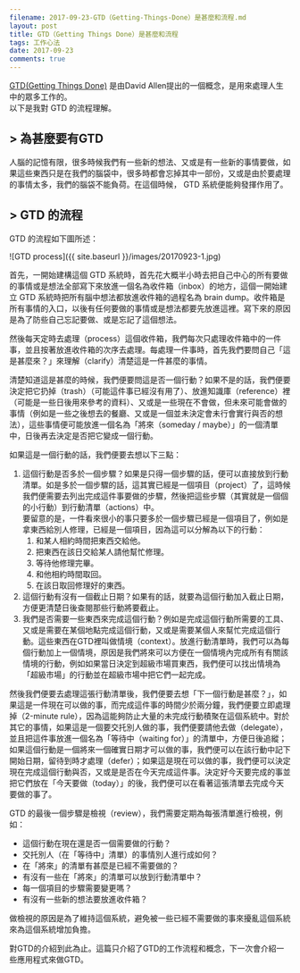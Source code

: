 ```yaml
---
filename: 2017-09-23-GTD（Getting-Things-Done）是甚麼和流程.md
layout: post
title: GTD（Getting Things Done）是甚麼和流程
tags: 工作心法
date: 2017-09-23
comments: true
---
```


[GTD(Getting Things Done)](http://gettingthingsdone.com) 是由David Allen提出的一個概念，是用來處理人生中的眾多工作的。  
以下是我對 GTD 的流程理解。

## > 為甚麼要有GTD

人腦的記憶有限，很多時候我們有一些新的想法、又或是有一些新的事情要做，如果這些東西只是在我們的腦袋中，很多時都會忘掉其中一部份，又或是由於要處理的事情太多，我們的腦袋不能負荷。在這個時候， GTD 系統便能夠發揮作用了。

## > GTD 的流程

GTD 的流程如下圖所述：

![GTD process]({{ site.baseurl }}/images/20170923-1.jpg)

首先，一開始建構這個 GTD 系統時，首先花大概半小時去把自己中心的所有要做的事情或是想法全部寫下來放進一個名為收件箱（inbox）的地方，這個一開始建立 GTD 系統時把所有腦中想法都放進收件箱的過程名為 brain dump。收件箱是所有事情的入口，以後有任何要做的事情或是想法都要先放進這裡。寫下來的原因是為了防些自己忘記要做、或是忘記了這個想法。

然後每天定時去處理（process）這個收件箱，我們每次只處理收件箱中的一件事，並且按著放進收件箱的次序去處理。每處理一件事時，首先我們要問自己「這是甚麼來？」來理解（clarify）清楚這是一件甚麼的事情。

清楚知道這是甚麼的時候，我們便要問這是否一個行動？如果不是的話，我們便要決定把它扔掉（trash）（可能這件事已經沒有用了）、放進知識庫（reference）裡（可能是一些日後用來參考的資料）、又或是一些現在不會做，但未來可能會做的事情（例如是一些之後想去的餐廳、又或是一個並未決定會未行會實行與否的想法），這些事情便可能放進一個名為「將來（someday / maybe）」的一個清單中，日後再去決定是否把它變成一個行動。

如果這是一個行動的話，我們便要去想以下三點：

1. 這個行動是否多於一個步驟？如果是只得一個步驟的話，便可以直接放到行動清單。如是多於一個步驟的話，這其實已經是一個項目（project）了，這時候我們便需要去列出完成這件事要做的步驟，然後把這些步驟（其實就是一個個的小行動）到行動清單（actions）中。  
要留意的是，一件看來很小的事只要多於一個步驟已經是一個項目了，例如是拿東西給別人修理，已經是一個項目，因為這可以分解為以下的行動：
    1. 和某人相約時間把東西交給他。
    2. 把東西在該日交給某人請他幫忙修理。
    3. 等待他修理完畢。
    4. 和他相約時間取回。
    5. 在該日取回修理好的東西。
2. 這個行動有沒有一個截止日期？如果有的話，就要為這個行動加入截止日期，方便更清楚日後查閱那些行動將要截止。
3. 我們是否需要一些東西來完成這個行動？例如是完成這個行動所需要的工具、又或是需要在某個地點完成這個行動，又或是需要某個人來幫忙完成這個行動。這些東西在GTD裡叫做情境（context）。放進行動清單時，我們可以為每個行動加上一個情境，原因是我們將來可以方便在一個情境內完成所有有關該情境的行動，例如如果當日決定到超級市場買東西，我們便可以找出情境為「超級市場」的行動並在超級市場中把它們一起完成。

然後我們便要去處理這張行動清單後，我們便要去想「下一個行動是甚麼？」，如果這是一件現在可以做的事，而完成這件事的時間少於兩分鐘，我們便要立即處理掉（2-minute rule），因為這能夠防止大量的未完成行動積聚在這個系統中。對於其它的事情，如果這是一個要交托別人做的事，我們便要請他去做（delegate），並且把這件事放進一個名為「等待中（waiting for）」的清單中，方便日後追縱；如果這個行動是一個將來一個確實日期才可以做的事，我們便可以在該行動中記下開始日期，留待到時才處理（defer）；如果這是現在可以做的事，我們便可以決定現在完成這個行動與否，又或是是否在今天完成這件事。決定好今天要完成的事並把它們放在「今天要做（today）」的後，我們便可以在看著這張清單去完成今天要做的事了。

GTD 的最後一個步驟是檢視（review），我們需要定期為每張清單進行檢視，例如：

* 這個行動在現在還是否一個需要做的行動？
* 交托別人（在「等待中」清單）的事情別人進行成如何？
* 在「將來」的清單有甚麼是已經不需要做的？
* 有沒有一些在「將來」的清單可以放到行動清單中？
* 每一個項目的步驟需要變更嗎？
* 有沒有一些新的想法要放進收件箱？

做檢視的原因是為了維持這個系統，避免被一些已經不需要做的事來擾亂這個系統來為這個系統增加負擔。

對GTD的介紹到此為止。這篇只介紹了GTD的工作流程和概念，下一次會介紹一些應用程式來做GTD。